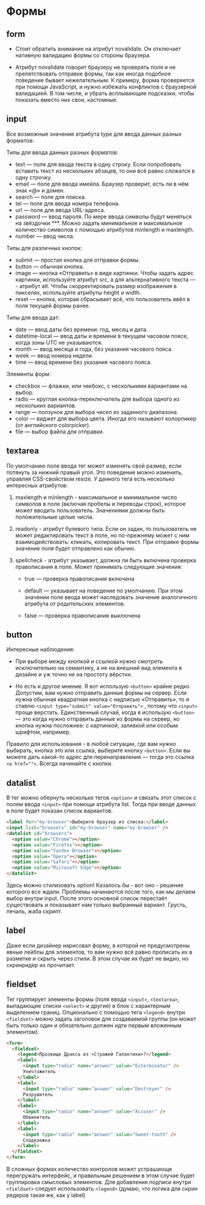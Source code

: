 # Формы

## form

- Стоит обратить внимание на атрибут novalidate. Он отключает нативную валидацию формы со стороны браузера.

- Атрибут novalidate говорит браузеру не проверять поля и не препятствовать отправке формы,
  так как иногда подобное поведение бывает нежелательным. К примеру, форма проверяется при помощи JavaScript,
  и нужно избежать конфликтов с браузерной валидацией. В том числе, и убрать всплывающие подсказки,
  чтобы показать вместо них свои, кастомные.

## input

Все возможные значения атрибута type для ввода данных разных форматов:

Типы для ввода данных разных форматов:

- text — поле для ввода текста в одну строку. Если попробовать вставить текст из нескольких абзацев, то они всё равно сложатся в одну строчку.
- email — поле для ввода имейла. Браузер проверит, есть ли в нём знак «@» и домен.
- search — поле для поиска.
- tel — поле для ввода номера телефона.
- url — поле для ввода URL-адреса.
- password — ввод пароля. По мере ввода символы будут меняться на звёздочки \*\*\*. Можно задать минимальное и максимальное количество символов с помощью атрибутов minlength и maxlength.
- number — ввод числа.

Типы для различных кнопок:

- submit — простая кнопка для отправки формы.
- button — обычная кнопка.
- image — кнопка «Отправить» в виде картинки. Чтобы задать адрес картинки, используйте атрибут src, а для альтернативного текста — - атрибут alt. Чтобы скорректировать размер изображения в пикселях, используйте атрибуты height и width.
- reset — кнопка, которая сбрасывает всё, что пользователь ввёл в поля текущей формы ранее.

Типы для ввода дат:

- date — ввод даты без времени: год, месяц и дата.
- datetime-local — ввод даты и времени в текущем часовом поясе, когда зоны UTC не указываются.
- month — ввод месяца и года, без указания часового пояса.
- week — ввод номера недели.
- time — ввод времени без указания часового пояса.

Элементы форм:

- checkbox — флажки, или чекбокс, с несколькими вариантами на выбор.
- radio — круглая кнопка-переключатель для выбора одного из нескольких вариантов.
- range — ползунок для выбора чисел из заданного диапазона.
- color — виджет для выбора цвета. Иногда его называют колорпикер (от английского colorpicker).
- file — выбор файла для отправки.

## textarea

По умолчанию поле ввода тег может изменять свой размер, если потянуть за нижний правый угол. Это поведение можно изменить, управляя CSS-свойством resize. У данного тега есть несколько интересных атрибутов:

1. maxlength и minlength - максимальное и минимальное число символов в поле (включая пробелы и переводы строк), которое может вводить пользователь. Значениями должны быть положительные целые числа.

2. readonly - атрибут булевого типа. Если он задан, то пользователь не может редактировать текст в поле, но по-прежнему может с ним взаимодействовать: кликать, копировать текст. При отправке формы значение поля будет отправлено как обычно.

3. spellcheck - атрибут указывает, должна ли быть включена проверка правописания в поле. Может принимать следующие значения:

   - true — проверка правописания включена

   - default — указывает на поведение по умолчанию. При этом значении поле ввода может наследовать значение аналогичного атрибута от родительских элементов.

   - false — проверка правописания выключена

## button

Интересные наблюдения:

- При выборе между кнопкой и ссылкой нужно смотреть исключительно на семантику, а не на внешний вид элемента в дизайне и уж точно не на простоту вёрстки.

- Но есть и другое мнение. Я вот использую `<button>` крайне редко. Допустим, вам нужно отправить данные формы на сервер. Если нужна обычная квадратная кнопка с надписью «Отправить», то я ставлю `<input type="submit" value="Отправить">` , потому что `<input>` проще верстать. Единственный случай, когда я использую `<button>` — это когда нужно отправить данные из формы на сервер, но кнопка нужна посложнее: с картинкой, заливкой или особым шрифтом, например.

Правило для использования - в любой ситуации, где вам нужно выбирать, кнопка это или ссылка, выберите кнопку `<button>`. Если вы можете дать какой-то адрес для перенаправления — тогда это ссылка `<a href="">`. Всегда начинайте с кнопки.

## datalist

В тег можно обернуть несколько тегов `<option>` и связать этот список с полем ввода `<input>` при помощи атрибута list. Тогда при вводе данных в поле будет показан список вариантов.

```html
<label for="my-browser">Выберите браузер из списка:</label>
<input list="browsers" id="my-browser" name="my-browser" />
<datalist id="browsers">
  <option value="Chrome"></option>
  <option value="Firefox"></option>
  <option value="Yandex Browser"></option>
  <option value="Opera"></option>
  <option value="Safari"></option>
  <option value="Microsoft Edge"></option>
</datalist>
```

Здесь можно стилизовать option! Казалось бы - вот оно - решение которого все ждали. Проблемы начинаются после того, как мы делаем выбор внутри input. После этого основной список перестаёт существовать и показывает нам только выбранный вариант. Грусть, печаль, жаба скрипт.

## label

Даже если дизайнер нарисовал форму, в которой не предусмотрены явные лейблы для элементов, то вам нужно всё равно прописать их в разметке и скрыть через стили. В этом случае их будет не видно, но скринридер их прочитает.

## fieldset

Тег группирует элементы формы (поля ввода `<input>`, `<textarea>`, выпадающие списки `<select>` и другие) в блок с характерным выделением границ. Опционально с помощью тега `<legend>` внутри `<fieldset>` можно задать заголовок для создаваемой группы (он может быть только один и обязательно должен идти первым вложенным элементом).

```html
<form>
  <fieldset>
    <legend>Прозвище Дракса из «Стражей Галактики»?</legend>
    <label>
      <input type="radio" name="answer" value="Exterminator" />
      Уничтожитель
    </label>
    <label>
      <input type="radio" name="answer" value="Destroyer" />
      Разрушитель
    </label>
    <label>
      <input type="radio" name="answer" value="Accuser" />
      Обвинитель
    </label>
    <label>
      <input type="radio" name="answer" value="Sweet-tooth" />
      Сладкоежка
    </label>
  </fieldset>
</form>
```

В сложных формах количество контролов может устрашающе перегружать интерфейс, и правильным решением в этом случае будет группировка смысловых элементов. Для добавления подписи внутри `<fieldset>` следует использовать `<legend>` (думаю, что логика для скрин редеров такая же, как у label)
